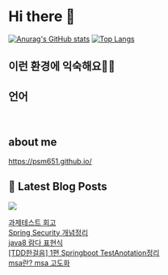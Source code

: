 # Hi there 👋

[![Anurag's GitHub stats](https://github-readme-stats.vercel.app/api?username=psm651)](https://github.com/anuraghazra/github-readme-stats)
[![Top Langs](https://github-readme-stats.vercel.app/api/top-langs/?username=psm651&layout=compact&hide=r,jupyter%20notebook,c%23&exclude_repo=roharui.github.io)](https://github.com/anuraghazra/github-readme-stats)

## 이런 환경에 익숙해요✍🏼

## 언어

<p>
  <img alt="" src= "https://img.shields.io/badge/Java-ED8B00?style=for-the-badge&logo=openjdk&logoColor=white"/> 
  <img alt="" src= "https://img.shields.io/badge/Spring-6DB33F?style=for-the-badge&logo=spring&logoColor=white"/> 
  <img alt="" src= "https://img.shields.io/badge/PHP-777BB4?style=for-the-badge&logo=php&logoColor=white"/>
  <img alt="" src= "https://img.shields.io/badge/MySQL-00000F?style=for-the-badge&logo=mysql&logoColor=white"/> 
</p>

## about me

https://psm651.github.io/

## 📕 Latest Blog Posts
<p>
    <a href="https://shutcoding.tistory.com/"><img src="https://img.shields.io/badge/Blog-FF5722?style=flat-square&logo=Blogger&logoColor=white"/></a><br>
</p>

<a href=https://shutcoding.tistory.com/entry/%EA%B3%BC%EC%A0%9C%ED%85%8C%EC%8A%A4%ED%8A%B8-%ED%9A%8C%EA%B3%A0>과제테스트 회고</a></br><a href=https://shutcoding.tistory.com/entry/Spring-Security-%EA%B0%9C%EB%85%90%EC%A0%95%EB%A6%AC>Spring Security 개념정리</a></br><a href=https://shutcoding.tistory.com/entry/java8-%EB%9E%8C%EB%8B%A4-%ED%91%9C%ED%98%84%EC%8B%9D>java8 람다 표현식</a></br><a href=https://shutcoding.tistory.com/entry/TDD%ED%95%9C%EA%B1%B8%EC%9D%8C-1%ED%8E%B8-Springboot-TestAnotation%EC%A0%95%EB%A6%AC>[TDD한걸음] 1편 Springboot TestAnotation정리</a></br><a href=https://shutcoding.tistory.com/entry/msa%EB%9E%80-msa-%EA%B3%A0%EB%8F%84%ED%99%94-%EC%9E%91%EC%84%B1%EC%A4%91>msa란? msa 고도화</a></br>